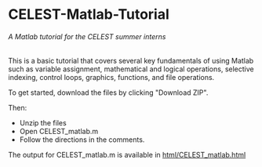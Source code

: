 # CELEST-Matlab-Tutorial
###### A Matlab tutorial for the CELEST summer interns ######

This is a basic tutorial that covers several key fundamentals of using Matlab such as
variable assignment, mathematical and logical operations, selective indexing, control loops,
graphics, functions, and file operations.

To get started, download the files by clicking "Download ZIP".

Then:
- Unzip the files
- Open CELEST_matlab.m
- Follow the directions in the comments.

The output for CELEST_matlab.m is available in [html/CELEST_matlab.html](html/CELEST_matlab.html)
